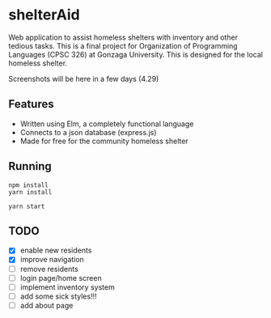 # shelterAid
Web application to assist homeless shelters with inventory and other tedious tasks. This is a final project for Organization of Programming Languages (CPSC 326) at Gonzaga University. This is designed for the local homeless
shelter.

Screenshots will be here in a few days (4.29)

## Features
- Written using Elm, a completely functional language
- Connects to a json database (express.js)
- Made for free for the community homeless shelter

## Running
```
npm install
yarn install

yarn start
```

## TODO

* [x] enable new residents
* [x] improve navigation
* [ ] remove residents
* [ ] login page/home screen
* [ ] implement inventory system
* [ ] add some sick styles!!!
* [ ] add about page
